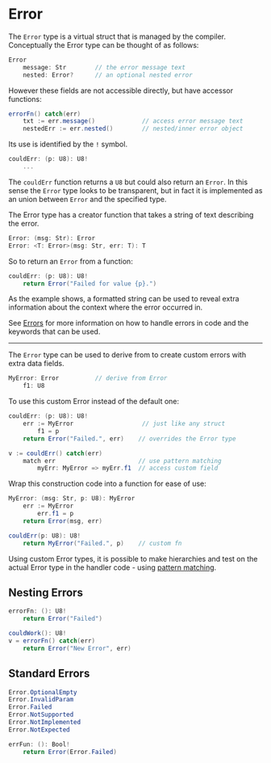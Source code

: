 # Error

The `Error` type is a virtual struct that is managed by the compiler. Conceptually the Error type can be thought of as follows:

```C#
Error
    message: Str        // the error message text
    nested: Error?      // an optional nested error
```

However these fields are not accessible directly, but have accessor functions:

```C#
errorFn() catch(err)
    txt := err.message()             // access error message text
    nestedErr := err.nested()        // nested/inner error object
```

Its use is identified by the `!` symbol.

```C#
couldErr: (p: U8): U8!
    ...
```

The `couldErr` function returns a `U8` but could also return an `Error`. In this sense the `Error` type looks to be transparent, but in fact it is implemented as an union between `Error` and the specified type.

The Error type has a creator function that takes a string of text describing the error.

```C#
Error: (msg: Str): Error
Error: <T: Error>(msg: Str, err: T): T
```

So to return an `Error` from a function:

```C#
couldErr: (p: U8): U8!
    return Error("Failed for value {p}.")
```

As the example shows, a formatted string can be used to reveal extra information about the context where the error occurred in.

See [Errors](../lang/errors.md) for more information on how to handle errors in code and the keywords that can be used.

---

The `Error` type can be used to derive from to create custom errors with extra data fields.

```C#
MyError: Error          // derive from Error
    f1: U8
```

To use this custom Error instead of the default one:

```C#
couldErr: (p: U8): U8!
    err := MyError                   // just like any struct
        f1 = p
    return Error("Failed.", err)    // overrides the Error type

v := couldErr() catch(err)
    match err                       // use pattern matching
        myErr: MyError => myErr.f1  // access custom field
```

Wrap this construction code into a function for ease of use:

```C#
MyError: (msg: Str, p: U8): MyError
    err := MyError
        err.f1 = p
    return Error(msg, err)

couldErr(p: U8): U8!
    return MyError("Failed.", p)    // custom fn
```

Using custom Error types, it is possible to make hierarchies and test on the actual Error type in the handler code - using [pattern matching](../expressions/match.md).

## Nesting Errors

```C#
errorFn: (): U8!
    return Error("Failed")

couldWork(): U8!
v = errorFn() catch(err)
    return Error("New Error", err)
```

## Standard Errors

```C#
Error.OptionalEmpty
Error.InvalidParam
Error.Failed
Error.NotSupported
Error.NotImplemented
Error.NotExpected

errFun: (): Bool!
    return Error(Error.Failed)
```

